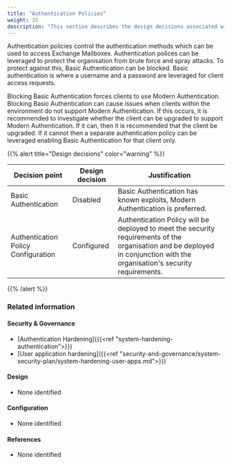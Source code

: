```yaml
---
title: "Authentication Policies"
weight: 35
description: "This section describes the design decisions associated with Authentication Policies for system(s) built using ASD's Blueprint for Secure Cloud."
---
```


Authentication policies control the authentication methods which can be used to access Exchange Mailboxes. Authentication polices can be leveraged to protect the organisation from brute force and spray attacks. To protect against this, Basic Authentication can be blocked. Basic authentication is where a username and a password are leveraged for client access requests.

Blocking Basic Authentication forces clients to use Modern Authentication. Blocking Basic Authentication can cause issues when clients within the environment do not support Modern Authentication. If this occurs, it is recommended to investigate whether the client can be upgraded to support Modern Authentication. If it can, then it is recommended that the client be upgraded. If it cannot then a separate authentication policy can be leveraged enabling Basic Authentication for that client only.

{{% alert title="Design decisions" color="warning" %}}

| Decision point                      | Design decision | Justification                                                                                                                                                |
|-------------------------------------|-----------------|--------------------------------------------------------------------------------------------------------------------------------------------------------------|
| Basic Authentication                | Disabled        | Basic Authentication has known exploits, Modern Authentication is preferred.                                                                                 |
| Authentication Policy Configuration | Configured      | Authentication Policy will be deployed to meet the security requirements of the organisation and be deployed in conjunction with the organisation's security requirements. |


{{% /alert %}}

### Related information

#### Security & Governance

* [Authentication Hardening]({{<ref "system-hardening-authentication">}})
* [User application hardening]({{<ref "security-and-governance/system-security-plan/system-hardening-user-apps.md">}})

#### Design

* None identified

#### Configuration

* None identified

#### References

* None identified